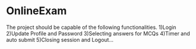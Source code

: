# OnlineExam
The project should be capable of the following functionalities. 1)Login 2)Update Profile and Password 3)Selecting answers for MCQs 4)Timer and auto submit 5)Closing session and Logout...

